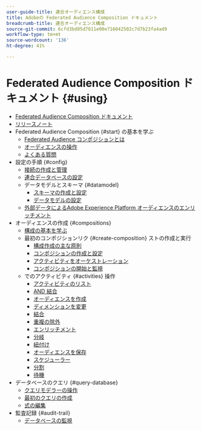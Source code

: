 ```yaml
---
user-guide-title: 連合オーディエンス構成
title: Adobeの Federated Audience Composition ドキュメント
breadcrumb-title: 連合オーディエンス構成
source-git-commit: 6cfd3bd85d7811e00e716042502c7d7b23fa4ad9
workflow-type: tm+mt
source-wordcount: '136'
ht-degree: 41%

---
```



# Federated Audience Composition ドキュメント {#using}

+ [Federated Audience Composition ドキュメント](home.md)
+ [リリースノート](start/release-notes.md)
+ Federated Audience Composition {#start} の基本を学ぶ
   + [Federated Audience コンポジションとは](start/get-started.md)
   + [オーディエンスの操作](start/audiences.md)
   + [よくある質問](start/faq.md)
+ 設定の手順 {#config}
   + [接続の作成と管理](connections/connections.md)
   + [連合データベースの設定](connections/federated-db.md)
   + データモデルとスキーマ {#datamodel}
      + [スキーマの作成と設定](customer/schemas.md)
      + [データモデルの設定](data-management/gs-models.md)
   + [外部データによるAdobe Experience Platform オーディエンスのエンリッチメント](connections/destinations.md)
+ オーディエンスの作成 {#compositions}
   + [構成の基本を学ぶ](compositions/gs-compositions.md)
   + 最初のコンポジションリク {#create-composition} ストの作成と実行
      + [構成作成の主な原則](compositions/gs-composition-creation.md)
      + [コンポジションの作成と設定](compositions/create-composition.md)
      + [アクティビティをオーケストレーション](compositions/orchestrate-activities.md)
      + [コンポジションの開始と監視](compositions/start-monitor-composition.md)
   + でのアクティビティ {#activities} 操作
      + [アクティビティのリスト](compositions/activities/about-activities.md)
      + [AND 結合](compositions/activities/and-join.md)
      + [オーディエンスを作成](compositions/activities/build-audience.md)
      + [ディメンションを変更](compositions/activities/change-dimension.md)
      + [結合](compositions/activities/combine.md)
      + [重複の除外](compositions/activities/deduplication.md)
      + [エンリッチメント](compositions/activities/enrichment.md)
      + [分岐](compositions/activities/fork.md)
      + [紐付け](compositions/activities/reconciliation.md)
      + [オーディエンスを保存](compositions/activities/save-audience.md)
      + [スケジューラー](compositions/activities/scheduler.md)
      + [分割](compositions/activities/split.md)
      + [待機](compositions/activities/wait.md)
+ データベースのクエリ {#query-database}
   + [クエリモデラーの操作](query/query-modeler-overview.md)
   + [最初のクエリの作成](query/build-query.md)
   + [式の編集](query/expression-editor.md)
+ 監査記録 {#audit-trail}
   + [データベースの監視](admin/audit-trail.md)
